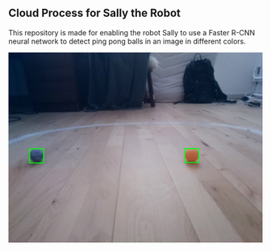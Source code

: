 ## Cloud Process for Sally the Robot

This repository is made for enabling the robot Sally to use a Faster R-CNN neural network to detect ping pong balls in an image in different colors.

![img](./Results/result_img_973.jpg)



##
